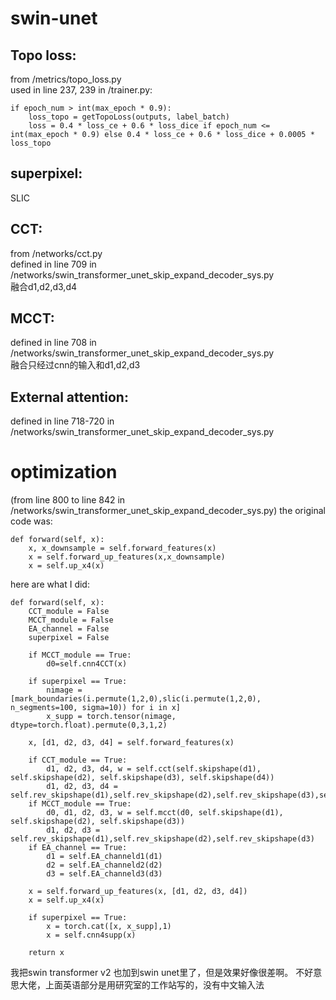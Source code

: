 # swin-unet

## Topo loss:
from /metrics/topo_loss.py  
used in line 237, 239 in /trainer.py:
    
    if epoch_num > int(max_epoch * 0.9):
        loss_topo = getTopoLoss(outputs, label_batch)  
        loss = 0.4 * loss_ce + 0.6 * loss_dice if epoch_num <= int(max_epoch * 0.9) else 0.4 * loss_ce + 0.6 * loss_dice + 0.0005 * loss_topo  
        
## superpixel:
SLIC

## CCT:
from /networks/cct.py  
defined in line 709 in /networks/swin_transformer_unet_skip_expand_decoder_sys.py  
融合d1,d2,d3,d4

## MCCT:
defined in line 708 in /networks/swin_transformer_unet_skip_expand_decoder_sys.py  
融合只经过cnn的输入和d1,d2,d3

## External attention:
defined in line 718-720 in /networks/swin_transformer_unet_skip_expand_decoder_sys.py  

# optimization 
(from line 800 to line 842 in /networks/swin_transformer_unet_skip_expand_decoder_sys.py)
the original code was:  

    def forward(self, x):  
        x, x_downsample = self.forward_features(x)  
        x = self.forward_up_features(x,x_downsample)  
        x = self.up_x4(x)  
        
here are what I did:  

    def forward(self, x):
        CCT_module = False
        MCCT_module = False
        EA_channel = False
        superpixel = False

        if MCCT_module == True:
            d0=self.cnn4CCT(x)
            
        if superpixel == True:
            nimage = [mark_boundaries(i.permute(1,2,0),slic(i.permute(1,2,0), n_segments=100, sigma=10)) for i in x]
            x_supp = torch.tensor(nimage, dtype=torch.float).permute(0,3,1,2)
            
        x, [d1, d2, d3, d4] = self.forward_features(x)

        if CCT_module == True:
            d1, d2, d3, d4, w = self.cct(self.skipshape(d1), self.skipshape(d2), self.skipshape(d3), self.skipshape(d4))
            d1, d2, d3, d4 = self.rev_skipshape(d1),self.rev_skipshape(d2),self.rev_skipshape(d3),self.rev_skipshape(d4)
        if MCCT_module == True:
            d0, d1, d2, d3, w = self.mcct(d0, self.skipshape(d1), self.skipshape(d2), self.skipshape(d3))
            d1, d2, d3 = self.rev_skipshape(d1),self.rev_skipshape(d2),self.rev_skipshape(d3)
        if EA_channel == True:
            d1 = self.EA_channeld1(d1)
            d2 = self.EA_channeld2(d2)
            d3 = self.EA_channeld3(d3)

        x = self.forward_up_features(x, [d1, d2, d3, d4])
        x = self.up_x4(x)

        if superpixel == True:
            x = torch.cat([x, x_supp],1)
            x = self.cnn4supp(x)

        return x
我把swin transformer v2 也加到swin unet里了，但是效果好像很差啊。 不好意思大佬，上面英语部分是用研究室的工作站写的，没有中文输入法
